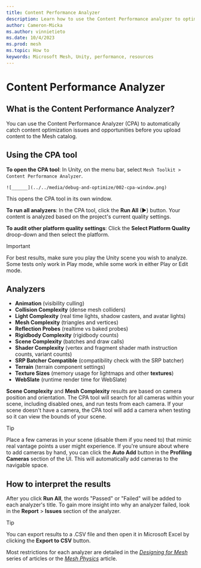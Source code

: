 ```yaml
---
title: Content Performance Analyzer
description: Learn how to use the Content Performance analyzer to optimize your Mesh experience.
author: Cameron-Micka
ms.author: vinnietieto
ms.date: 10/4/2023
ms.prod: mesh
ms.topic: How to
keywords: Microsoft Mesh, Unity, performance, resources
---
```


# Content Performance Analyzer

## What is the Content Performance Analyzer?

You can use the Content Performance Analyzer (CPA) to automatically catch content optimization issues and opportunities before you upload content to the Mesh catalog.

## Using the CPA tool

**To open the CPA tool**:
In Unity, on the menu bar, select `Mesh Toolkit > Content Performance Analyzer`.

    ![______](../../media/debug-and-optimize/002-cpa-window.png)

This opens the CPA tool in its own window. 

**To run all analyzers**: 
In the CPA tool, click the **Run All** (▶) button. Your content is analyzed based on the project's current quality settings.

**To audit other platform quality settings**:
Click the **Select Platform Quality** droop-down and then select the platform.

> [!IMPORTANT]
> For best results, make sure you play the Unity scene you wish to analyze. Some tests only work in Play mode, while some work in either Play or Edit mode.

## Analyzers

- __Animation__ (visibility culling)
- __Collision Complexity__ (dense mesh colliders)
- __Light Complexity__ (real time lights, shadow casters, and avatar lights)
- __Mesh Complexity__ (triangles and vertices)
- __Reflection Probes__ (realtime vs baked probes)
- __Rigidbody Complexity__ (rigidbody counts)
- __Scene Complexity__ (batches and draw calls)
- __Shader Complexity__ (vertex and fragment shader math instruction counts, variant counts)
- __SRP Batcher Compatible__ (compatibility check with the SRP batcher)
- __Terrain__ (terrain component settings)
- __Texture Sizes__ (memory usage for lightmaps and other **textures**)
- __WebSlate__ (runtime render time for WebSlate)

**Scene Complexity** and **Mesh Complexity** results are based on camera position and orientation. The CPA tool will search for all cameras within your scene, including disabled ones, and run tests from each camera. If your scene doesn't have a camera, the CPA tool will add a camera when testing so it can view the bounds of your scene.

> [!TIP]
> Place a few cameras in your scene (disable them if you need to) that mimic real vantage points a user might experience. If you're unsure about where to add cameras by hand, you can click the **Auto Add** button in the **Profiling Cameras** section of the UI. This will automatically add cameras to the navigable space.

## How to interpret the results

After you click **Run All**, the words "Passed" or "Failed" will be added to each analyzer's title. To gain more insight into why an analyzer failed, look in the **Report** > **Issues** section of the analyzer.

> [!TIP] 
You can export results to a .CSV file and then open it in Microsoft Excel by clicking the **Export to CSV** button.

Most restrictions for each analyzer are detailed in the [*Designing for Mesh*](../design/overview.md) series of articles or the [*Mesh Physics*](../enhance-your-environment/physics-interactions.md) article.